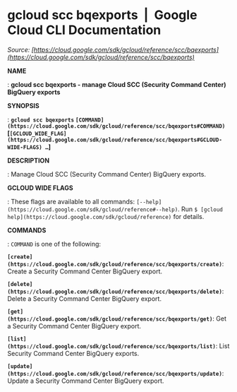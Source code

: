 # gcloud scc bqexports  |  Google Cloud CLI Documentation

*Source: [https://cloud.google.com/sdk/gcloud/reference/scc/bqexports](https://cloud.google.com/sdk/gcloud/reference/scc/bqexports)*

**NAME**

: **gcloud scc bqexports - manage Cloud SCC (Security Command Center) BigQuery exports**

**SYNOPSIS**

: **`gcloud scc bqexports` `[COMMAND](https://cloud.google.com/sdk/gcloud/reference/scc/bqexports#COMMAND)` [`[GCLOUD_WIDE_FLAG](https://cloud.google.com/sdk/gcloud/reference/scc/bqexports#GCLOUD-WIDE-FLAGS) …`]**

**DESCRIPTION**

: Manage Cloud SCC (Security Command Center) BigQuery exports.

**GCLOUD WIDE FLAGS**

: These flags are available to all commands: `[--help](https://cloud.google.com/sdk/gcloud/reference#--help)`.
Run `$ [gcloud help](https://cloud.google.com/sdk/gcloud/reference)` for details.

**COMMANDS**

: ``COMMAND`` is one of the following:

**`[create](https://cloud.google.com/sdk/gcloud/reference/scc/bqexports/create)`**:
Create a Security Command Center BigQuery export.

**`[delete](https://cloud.google.com/sdk/gcloud/reference/scc/bqexports/delete)`**:
Delete a Security Command Center BigQuery export.

**`[get](https://cloud.google.com/sdk/gcloud/reference/scc/bqexports/get)`**:
Get a Security Command Center BigQuery export.

**`[list](https://cloud.google.com/sdk/gcloud/reference/scc/bqexports/list)`**:
List Security Command Center BigQuery exports.

**`[update](https://cloud.google.com/sdk/gcloud/reference/scc/bqexports/update)`**:
Update a Security Command Center BigQuery export.